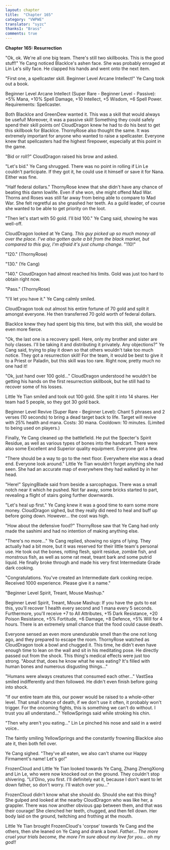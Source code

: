 ```yaml
---
layout: chapter
title:  "Chapter 165"
category: "VWPWE"
translator: "syzc"
thanks1: "Brass"
comments: true
---
```


**Chapter 165: Resurrection**

"Ok, ok. We're all one big team. There's still two skillbooks. This is the good stuff!" Ye Cang noticed BlackIce's ashen face. She was probably enraged at Lin Le's silly face. He clapped his hands and went onto the next item.

"First one, a spellcaster skill. Beginner Level Arcane Intellect!" Ye Cang took out a book.

Beginner Level Arcane Intellect (Super Rare - Beginner Level - Passive): +5% Mana, +10% Spell Damage, +10 Intellect, +5 Wisdom, +6 Spell Power. Requirements: Spellcaster.

Both BlackIce and GreenDew wanted it. This was a skill that would always be useful! Moreover, it was a passive skill! Something they could safely spend their skill points on! CloudDragon knew he had to do his best to get this skillbook for BlackIce. ThornyRose also thought the same. It was extremely important for anyone who wanted to raise a spellcaster. Everyone knew that spellcasters had the highest firepower, especially at this point in the game.

"Bid or roll?" CloudDragon raised his brow and asked. 

"Let's bid." Ye Cang shrugged. There was no point in rolling if Lin Le couldn't participate. If they got it, he could use it himself or save it for Nana. Either was fine.

"Half federal dollars." ThornyRose knew that she didn't have any chance of beating this damn lowlife. Even if she won, she might offend Mad War. Thorns and Roses was still far away from being able to compare to Mad War. She felt regretful as she gnashed her teeth. As a guild leader, of course she wanted to be able to get priority on the loot.

"Then let's start with 50 gold. I'll bid 100." Ye Cang said, showing he was well-off.

CloudDragon looked at Ye Cang. *This guy picked up so much money all over the place. I've also gotten quite a bit from the black market, but compared to this guy, I'm afraid it's just chump change.* "110!"

"120." (ThornyRose)

"130." (Ye Cang)

"140." CloudDragon had almost reached his limits. Gold was just too hard to obtain right now. 

"Pass." (ThornyRose)

"I'll let you have it." Ye Cang calmly smiled.

CloudDragon took out almost his entire fortune of 70 gold and split it amongst everyone. He then transferred 70 gold worth of federal dollars.

BlackIce knew they had spent big this time, but with this skill, she would be even more fierce.

"Ok, the last one is a recovery spell. Here, only my brother and sister are holy classes. I'll be taking it and distributing it privately. Any objections?" Ye Cang said, trying to play it down so that others wouldn't take too much notice. They got a resurrection skill! For the team, it would be best to give it to a Priest or Paladin, but this skill was too rare. Right now, pretty much no one had it!

"Ok, just hand over 100 gold..." CloudDragon understood he wouldn't be getting his hands on the first resurrection skillbook, but he still had to recover some of his losses.

Little Ye Tian smiled and took out 100 gold. She split it into 14 shares. Her team had 5 people, so they got 30 gold back.

Beginner Level Revive (Super Rare - Beginner Level): Chant 5 phrases and 2 verses (10 seconds) to bring a dead target back to life. Target will revive with 25% health and mana. Costs: 30 mana. Cooldown: 10 minutes. (Limited to being used on players.)

Finally, Ye Cang cleaned up the battlefield. He put the Specter's Spirit Residue, as well as various types of bones into the handcart. There were also some Excellent and Superior quality equipment. Everyone got a few.

"There should be a way to go to the next floor. Everywhere else was a dead end. Everyone look around." Little Ye Tian wouldn't forget anything she had seen. She had an accurate map of everywhere they had walked by in her head.

"Here!" SpyingBlade said from beside a sarcophagus. There was a small notch near it which he pushed. Not far away, some bricks started to part, revealing a flight of stairs going further downwards.

"Let's heal up first." Ye Cang knew it was a good time to earn some more money. CloudDragon sighed, but they really did need to heal and buff up before going down. However... the cost was high.

"How about the defensive food?" ThornyRose saw that Ye Cang had only made the sashimi and had no intention of making anything else.

"There's no more..." Ye Cang replied, showing no signs of lying. They actually had a bit more, but it was reserved for their little team's personal use. He took out the bones, rotting flesh, spirit residue, zombie fish, and monstrous fish, as well as some rat meat, treant bark and some putrid liquid. He finally broke through and made his very first Intermediate Grade dark cooking.

"Congratulations. You've created an Intermediate dark cooking recipe. Received 1000 experience. Please give it a name."

"Beginner Level Spirit, Treant, Mouse Mashup."

Beginner Level Spirit, Treant, Mouse Mashup: If you have the guts to eat this, you'll recover 1 health every second and 1 mana every 5 seconds. Furthermore, you'll receive +7 to All Attributes, +15 Dark Resistance, +20 Poison Resistance, +5% Fortitude, +6 Damage, +8 Defence, +5% Will for 4 hours. There is an extremely small chance that the food could cause death.

Everyone sensed an even more unendurable smell than the one not long ago, and they prepared to escape the room. ThornyRose watched as CloudDragon took a bowl and chugged it. This time, he didn't even have enough time to lean on the wall and sit in his meditating pose. He directly passed out from the shock. This thing's medical effects were just too strong. "About that, does he know what he was eating? It's filled with human bones and numerous disgusting things..."

"Humans were always creatures that consumed each other..." VastSea smiled indifferently and then followed. He didn't even finish before going into shock.

"If our entire team ate this, our power would be raised to a whole-other level. That small chance of death, if we don't use it often, it probably won't trigger. For the oncoming fights, this is something we can't do without. I trust you all understand..." YellowSprings said while stroking his chin.

"Then why aren't you eating..." Lin Le pinched his nose and said in a weird voice..

The faintly smiling YellowSprings and the constantly frowning BlackIce also ate it, then both fell over.

Ye Cang sighed. "They've all eaten, we also can't shame our Happy Firmament's name! Let's go!"

FrozenCloud and Little Ye Tian looked towards Ye Cang, Zhang ZhengXiong and Lin Le, who were now knocked out on the ground. They couldn't stop shivering. "Lil'Dino, you first. I'll definitely eat it, because I don't want to let down father, so don't worry. I'll watch over you..."

FrozenCloud didn't know what she should do. Should she eat this thing? She gulped and looked at the nearby CloudDragon who was like her, a grappler. There was now another obvious gap between them, and that was their courage! She clenched her teeth, chugged, and then fell down. Her body laid on the ground, twitching and frothing at the mouth. 

Little Ye Tian brought FrozenCloud's 'corpse' towards Ye Cang and the others, then she leaned on Ye Cang and drank a bowl. *Father... The more cruel your trials become, the more I'm sure about my love for you... oh my god!!*
